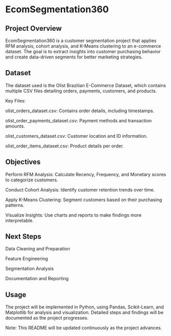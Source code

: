 # EcomSegmentation360

## Project Overview

EcomSegmentation360 is a customer segmentation project that applies RFM analysis, cohort analysis, and K-Means clustering to an e-commerce dataset. The goal is to extract insights into customer purchasing behavior and create data-driven segments for better marketing strategies.

## Dataset

The dataset used is the Olist Brazilian E-Commerce Dataset, which contains multiple CSV files detailing orders, payments, customers, and products.

Key Files:

olist_orders_dataset.csv: Contains order details, including timestamps.

olist_order_payments_dataset.csv: Payment methods and transaction amounts.

olist_customers_dataset.csv: Customer location and ID information.

olist_order_items_dataset.csv: Product details per order.

## Objectives

Perform RFM Analysis: Calculate Recency, Frequency, and Monetary scores to categorize customers.

Conduct Cohort Analysis: Identify customer retention trends over time.

Apply K-Means Clustering: Segment customers based on their purchasing patterns.

Visualize Insights: Use charts and reports to make findings more interpretable.

## Next Steps

Data Cleaning and Preparation

Feature Engineering

Segmentation Analysis

Documentation and Reporting

## Usage

The project will be implemented in Python, using Pandas, Scikit-Learn, and Matplotlib for analysis and visualization. Detailed steps and findings will be documented as the project progresses.

Note: This README will be updated continuously as the project advances.


